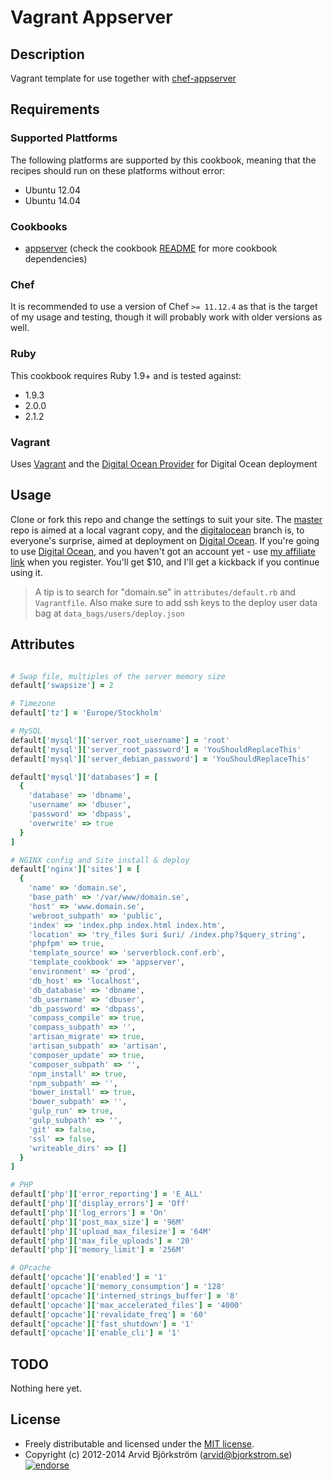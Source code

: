 # Vagrant Appserver

## Description

Vagrant template for use together with [chef-appserver](http://github.com/arvidbjorkstrom/chef-appserver)


## Requirements

### Supported Plattforms

The following platforms are supported by this cookbook, meaning that the
recipes should run on these platforms without error:

* Ubuntu 12.04
* Ubuntu 14.04

### Cookbooks

* [appserver](http://github.com/arvidbjorkstrom/chef-appserver) (check the cookbook [README](https://github.com/arvidbjorkstrom/chef-appserver#cookbooks) for more cookbook dependencies)

### Chef

It is recommended to use a version of Chef `>= 11.12.4` as that is the target of my usage and testing, though it will probably work with older versions as well.

### Ruby

This cookbook requires Ruby 1.9+ and is tested against:

* 1.9.3
* 2.0.0
* 2.1.2

### Vagrant

Uses [Vagrant](http://www.vagrantup.com) and the [Digital Ocean Provider](https://github.com/smdahlen/vagrant-digitalocean) for Digital Ocean deployment

## Usage

Clone or fork this repo and change the settings to suit your site. The [master](https://github.com/arvidbjorkstrom/vagrant-appserver/tree/master) repo is aimed at a local vagrant copy, and the [digitalocean](https://github.com/arvidbjorkstrom/vagrant-appserver/tree/digitalocean) branch is, to everyone's surprise, aimed at deployment on [Digital Ocean](https://www.digitalocean.com).
If you're going to use [Digital Ocean](https://www.digitalocean.com/?refcode=345cedb6329b), and you haven't got an account yet - use [my affiliate link](https://www.digitalocean.com/?refcode=345cedb6329b) when you register. You'll get $10, and I'll get a kickback if you continue using it.
> A tip is to search for "domain.se" in `attributes/default.rb` and `Vagrantfile`. Also make sure to add ssh keys to the deploy user data bag at `data_bags/users/deploy.json`


## Attributes

```ruby

# Swap file, multiples of the server memory size
default['swapsize'] = 2

# Timezone
default['tz'] = 'Europe/Stockholm'

# MySQL
default['mysql']['server_root_username'] = 'root'
default['mysql']['server_root_password'] = 'YouShouldReplaceThis'
default['mysql']['server_debian_password'] = 'YouShouldReplaceThis'

default['mysql']['databases'] = [
  {
    'database' => 'dbname',
    'username' => 'dbuser',
    'password' => 'dbpass',
    'overwrite' => true
  }
]

# NGINX config and Site install & deploy
default['nginx']['sites'] = [
  {
    'name' => 'domain.se',
    'base_path' => '/var/www/domain.se',
    'host' => 'www.domain.se',
    'webroot_subpath' => 'public',
    'index' => 'index.php index.html index.htm',
    'location' => 'try_files $uri $uri/ /index.php?$query_string',
    'phpfpm' => true,
    'template_source' => 'serverblock.conf.erb',
    'template_cookbook' => 'appserver',
    'environment' => 'prod',
    'db_host' => 'localhost',
    'db_database' => 'dbname',
    'db_username' => 'dbuser',
    'db_password' => 'dbpass',
    'compass_compile' => true,
    'compass_subpath' => '',
    'artisan_migrate' => true,
    'artisan_subpath' => 'artisan',
    'composer_update' => true,
    'composer_subpath' => '',
    'npm_install' => true,
    'npm_subpath' => '',
    'bower_install' => true,
    'bower_subpath' => '',
    'gulp_run' => true,
    'gulp_subpath' => '',
    'git' => false,
    'ssl' => false,
    'writeable_dirs' => []
  }
]

# PHP
default['php']['error_reporting'] = 'E_ALL'
default['php']['display_errors'] = 'Off'
default['php']['log_errors'] = 'On'
default['php']['post_max_size'] = '96M'
default['php']['upload_max_filesize'] = '64M'
default['php']['max_file_uploads'] = '20'
default['php']['memory_limit'] = '256M'

# OPcache
default['opcache']['enabled'] = '1'
default['opcache']['memory_consumption'] = '128'
default['opcache']['interned_strings_buffer'] = '8'
default['opcache']['max_accelerated_files'] = '4000'
default['opcache']['revalidate_freq'] = '60'
default['opcache']['fast_shutdown'] = '1'
default['opcache']['enable_cli'] = '1'
```

## TODO

Nothing here yet.


## License

* Freely distributable and licensed under the [MIT license](http://arvid.mit-license.org/).
* Copyright (c) 2012-2014 Arvid Björkström (arvid@bjorkstrom.se) [![endorse](https://api.coderwall.com/arvidbjorkstrom/endorsecount.png)](https://coderwall.com/arvidbjorkstrom)
